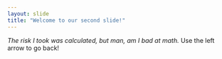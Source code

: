 ```yaml
---
layout: slide
title: "Welcome to our second slide!"
---
```

*The risk I took was calculated, but man, am I bad at math.*
Use the left arrow to go back!
